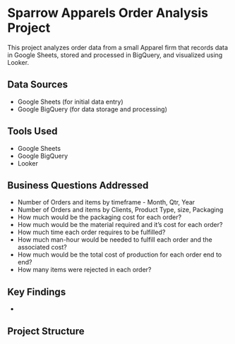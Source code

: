 # Sparrow Apparels Order Analysis Project

This project analyzes order data from a small Apparel firm that records data in Google Sheets, stored and processed in BigQuery, and visualized using Looker.

## Data Sources

*   Google Sheets (for initial data entry)
*   Google BigQuery (for data storage and processing)

## Tools Used

*   Google Sheets
*   Google BigQuery
*   Looker

## Business Questions Addressed

* Number of Orders and items by timeframe - Month, Qtr, Year
* Number of Orders and items by Clients, Product Type, size, Packaging
* How much would be the packaging cost for each order?
* How much would be the material required and it’s cost for each order?
* How much time each order requires to be fulfilled?
* How much man-hour would be needed to fulfill each order and the associated cost?
* How much would be the total cost of production for each order end to end?
* How many items were rejected in each order?

## Key Findings

* 

## Project Structure
